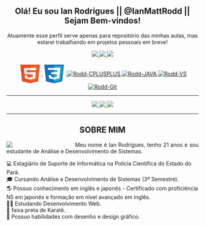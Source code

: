 <div align="center"> 
    <h2>Olá! Eu sou Ian Rodrigues || @IanMattRodd || Sejam Bem-vindos!</h2>
    <p>Atuamente esse perfil serve apenas para repositório das minhas aulas, mas estarei trabalhando em projetos pessoais em breve!</p>
</div>

<div align="center">
    <a href="https://github.com/ianmateusrodd">
    <img height="140em" src="https://github-readme-stats.vercel.app/api?username=ianmateusrodd&show_icons=true&theme=tokyonight&include_all_commits=true&count_private=true">
    <img height="140em" src="https://github-readme-stats.vercel.app/api/top-langs/?username=ianmateusrodd&layout=compact&langs_count=7&theme=tokyonight">
    <img height="140em" src="https://github-readme-streak-stats.herokuapp.com/?user=ianmateusrodd&theme=tokyonight">
</div>

    
<div style="display: inline_block" align="center"><br>
    <img align="center" alt="Rodd-HTML" height="50" width="60" src="https://raw.githubusercontent.com/devicons/devicon/master/icons/html5/html5-original.svg">
    <img align="center" alt="Rodd-CSS" height="50" width="60" src="https://raw.githubusercontent.com/devicons/devicon/master/icons/css3/css3-original.svg">
    <img align="center" alt="Rodd-CPLUSPLUS" height="50" width="60" src="https://icongr.am/devicon/cplusplus-original.svg">
    <img align="center" alt="Rodd-JAVA" height="50" width="60" src="https://cdn.jsdelivr.net/gh/devicons/devicon/icons/java/java-original.svg">
    <img align="center" alt="Rodd-VS" height="50" width="60" src="https://cdn.jsdelivr.net/gh/devicons/devicon/icons/vscode/vscode-original.svg">
    <img aligh="center" valign="bottom" alt="Rodd-Git" height="50" width="60" src="https://cdn.jsdelivr.net/gh/devicons/devicon/icons/git/git-original.svg">
    <!--<img align="center" alt="Rafa-Js" height="30" width="40" src="https://raw.githubusercontent.com/devicons/devicon/master/icons/javascript/javascript-plain.svg">-->
</div>

<hr>

<div align="center"> 
    <!-- <a href="https://www.linkedin.com/in/mateusrodd/" target="_blank"><img src="https://img.shields.io/badge/-LinkedIn-%230077B5?style=for-the-badge&logo=linkedin&logoColor=white" target="_blank"></a> -->
    <a href="https://github.com/ianmateusrodd" target="_blank">
        <img src="https://img.shields.io/badge/GitHub-100000?style=for-the-badge&logo=github&logoColor=white">
    </a>
    <a href="mailto:mateusroddi@gmail.com" target="_blank">
        <img src="https://img.shields.io/badge/-Gmail-%23333?style=for-the-badge&logo=gmail&logoColor=white">
    </a>
    <!-- <a href="https://twitter.com/Mateus_Rodd" target="_blank"><img src="https://img.shields.io/badge/Twitter-1DA1F2?style=for-the-badge&logo=twitter&logoColor=white" target="_blank"></a> -->
    <a href="https://www.instagram.com/ianmateusrodd/" target="_blank">
        <img src="https://img.shields.io/badge/-Instagram-%23E4405F?style=for-the-badge&logo=instagram&logoColor=white">
    </a>
</div>

<hr>

<div>
    <h2 align="center">SOBRE MIM</h2>
    <img align="left" width="180" src="https://avatars.githubusercontent.com/u/86446951?v=4">
    <p align="justify">Meu nome é Ian Rodrigues, tenho 21 anos e sou estudante de Análise e Desenvolvimento de Sistemas.</p>
    <P>
        💻 Estagiário de Suporte de Informática na Polícia Cientifica do Estado do Pará. <br>
        🎓 Cursando Análise e Desenvolvimento de Sistemas (3º Semestre). <br>
        🌎 Possuo conhecimento em inglês e japonês - Certificado com proficiência N5 em japonês e formação em nível avançado em inglês. <br>
        👨‍🎓 Estudando Desenvolvimento Web. <br>
        🥋 faixa preta de Karatê.<br>
        🎨 Possuo habilidades com desenho e design gráfico.
    </P>
</div>

